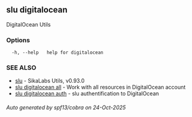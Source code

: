 ## slu digitalocean

DigitalOcean Utils

### Options

```
  -h, --help   help for digitalocean
```

### SEE ALSO

* [slu](slu.md)	 - SikaLabs Utils, v0.93.0
* [slu digitalocean all](slu_digitalocean_all.md)	 - Work with all resources in DigitalOcean account
* [slu digitalocean auth](slu_digitalocean_auth.md)	 - slu authentification to DigitalOcean

###### Auto generated by spf13/cobra on 24-Oct-2025
